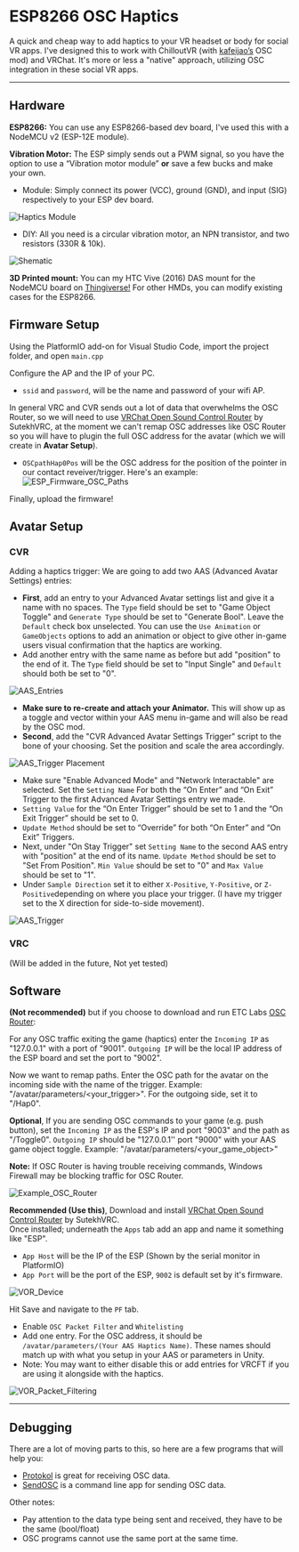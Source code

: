 # ESP8266 OSC Haptics
A quick and cheap way to add haptics to your VR headset or body for social VR apps. I've designed this to work with ChilloutVR (with [kafeijao’s](https://github.com/kafeijao/Kafe_CVR_Mods/tree/master/OSC) OSC mod) and VRChat. It's more or less a "native" approach, utilizing OSC integration in these social VR apps.   

----

## Hardware
**ESP8266:** You can use any ESP8266-based dev board, I've used this with a NodeMCU v2 (ESP-12E module).

**Vibration Motor:** The ESP simply sends out a PWM signal, so you have the option to use a “Vibration motor module” **or** save a few bucks and make your own.

- Module: Simply connect its power (VCC), ground (GND), and input (SIG) respectively to your ESP dev board.

![Haptics Module](https://github.com/NulledFloof/ESP8266-VR-OSC/blob/main/Images/Vibration%20Motor%20Module.jpg)

- DIY: All you need is a circular vibration motor, an NPN transistor, and two resistors (330R & 10k).

![Shematic](https://github.com/NulledFloof/ESP8266-VR-OSC/blob/main/Images/Circuit.png)

**3D Printed mount:** 
You can my HTC Vive (2016) DAS mount for the NodeMCU board on [Thingiverse!](https://www.thingiverse.com/thing:5910348)
For other HMDs, you can modify existing cases for the ESP8266. 

## Firmware Setup
Using the PlatformIO add-on for Visual Studio Code, import the project folder, and open `main.cpp`

Configure the AP and the IP of your PC.
- `ssid` and `password`, will be the name and password of your wifi AP. 

In general VRC and CVR sends out a lot of data that overwhelms the OSC Router, so we will need to use [VRChat Open Sound Control Router](https://github.com/SutekhVRC/VOR) by SutekhVRC, at the moment we can't remap OSC addresses like OSC Router so you will have to plugin the full OSC address for the avatar (which we will create in **Avatar Setup**). 

- `OSCpathHap0Pos` will be the OSC address for the position of the pointer in our contact reveiver/trigger.
Here's an example: 
![ESP_Firmware_OSC_Paths](https://github.com/NulledFloof/ESP8266-VR-OSC/blob/main/Images/ESP_Firmware_OSC_Paths.png)

Finally, upload the firmware!


## Avatar Setup
### CVR
Adding a haptics trigger:
We are going to add two AAS (Advanced Avatar Settings) entries:
- **First**, add an entry to your Advanced Avatar settings list and give it a name with no spaces. The `Type` field should be set to "Game Object Toggle" and `Generate Type` should be set to "Generate Bool". Leave the `Default` check box unselected. You can use the `Use Animation` or `GameObjects` options to add an animation or object to give other in-game users visual confirmation that the haptics are working. 
- Add another entry with the same name as before but add "position" to the end of it. The `Type` field should be set to "Input Single" and `Default` should both be set to "0". 

![AAS_Entries](https://github.com/NulledFloof/ESP8266-VR-OSC/blob/main/Images/AAS_Entries.png)
- **Make sure to re-create and attach your Animator.** This will show up as a toggle and vector within your AAS menu in-game and will also be read by the OSC mod.
- **Second**, add the "CVR Advanced Avatar Settings Trigger" script to the bone of your choosing. Set the position and scale the area accordingly.

![AAS_Trigger Placement](https://github.com/NulledFloof/ESP8266-VR-OSC/blob/main/Images/AAS_Trigger_Placement.png)
- Make sure "Enable Advanced Mode" and "Network Interactable" are selected. Set the `Setting Name` For both the “On Enter” and “On Exit” Trigger to the first Advanced Avatar Settings entry we made. 
- `Setting Value` for the “On Enter Trigger” should be set to 1 and the “On Exit Trigger” should be set to 0. 
- `Update Method` should be set to “Override” for both “On Enter” and “On Exit” Triggers. 
- Next, under "On Stay Trigger" set `Setting Name` to the second AAS entry with "position" at the end of its name. `Update Method` should be set to "Set From Position". `Min Value` should be set to "0" and `Max Value` should be set to "1".
- Under `Sample Direction` set it to either `X-Positive`, `Y-Positive`, or `Z-Positive`depending on where you place your trigger. (I have my trigger set to the X direction for side-to-side movement).

![AAS_Trigger](https://github.com/NulledFloof/ESP8266-VR-OSC/blob/main/Images/AAS_Trigger.png)


### VRC
(Will be added in the future, Not yet tested)


## Software
**(Not recommended)**  but if you choose to download and run ETC Labs [OSC Router](https://github.com/ETCLabs/OSCRouter):

For any OSC traffic exiting the game (haptics) enter the `Incoming IP` as "127.0.0.1" with a port of "9001". `Outgoing IP` will be the local IP address of the ESP board and set the port to "9002".

Now we want to remap paths. Enter the OSC path for the avatar on the incoming side with the name of the trigger. Example: "/avatar/parameters/<your_trigger>". For the outgoing side, set it to "/Hap0".

**Optional**, If you are sending OSC commands to your game (e.g. push button), set the `Incoming IP` as the ESP's IP and port "9003" and the path as "/Toggle0". `Outgoing IP` should be "127.0.0.1'' port "9000" with your  AAS game object toggle. Example: "/avatar/parameters/<your_game_object>"

**Note:** If OSC Router is having trouble receiving commands, Windows Firewall may be blocking traffic for OSC Router.

![Example_OSC_Router](https://github.com/NulledFloof/ESP8266-VR-OSC/blob/main/Images/OSCRouterSnip.png)

**Recommended (Use this)**, Download and install [VRChat Open Sound Control Router](https://github.com/SutekhVRC/VOR) by SutekhVRC.  
Once installed; underneath the `Apps` tab add an app and name it something like "ESP".
- `App Host` will be the IP of the ESP (Shown by the serial monitor in PlatformIO)
- `App Port` will be the port of the ESP, `9002` is default set by it's firmware. 

![VOR_Device](https://github.com/NulledFloof/ESP8266-VR-OSC/blob/main/Images/VOR_Device.png)

Hit Save and navigate to the `PF` tab.
- Enable `OSC Packet Filter` and `Whitelisting`
- Add one entry. For the OSC address, it should be `/avatar/parameters/(Your AAS Haptics Name)`. These names should match up with what you setup in your AAS or parameters in Unity.
- Note: You may want to either disable this or add entries for VRCFT if you are using it alongside with the haptics.

![VOR_Packet_Filtering](https://github.com/NulledFloof/ESP8266-VR-OSC/blob/main/Images/VOR_Packet_Filtering.png)

----

## Debugging
There are a lot of moving parts to this, so here are a few programs that will help you:
- [Protokol](https://hexler.net/protokol) is great for receiving OSC data. 
- [SendOSC](https://github.com/yoggy/sendosc) is a command line app for sending OSC data. 

Other notes:
- Pay attention to the data type being sent and received, they have to be the same (bool/float)
- OSC programs cannot use the same port at the same time.

